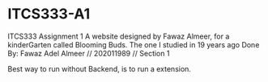 # ITCS333-A1
ITCS333 Assignment 1
A website designed by Fawaz Almeer, for a kinderGarten called Blooming Buds.
The one I studied in 19 years ago
Done By: Fawaz Adel Almeer // 202011989 // Section 1

Best way to run without Backend, is to run a <Live Server> extension.